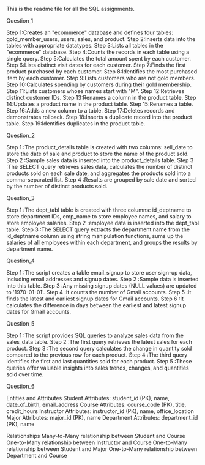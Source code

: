 This is the readme file for all the SQL assignments.

Question_1


Step 1:Creates an "ecommerce" database and defines four tables: gold_member_users, users, sales, and product.
Step 2:Inserts data into the tables with appropriate datatypes.
Step 3:Lists all tables in the "ecommerce" database.
Step 4:Counts the records in each table using a single query.
Step 5:Calculates the total amount spent by each customer.
Step 6:Lists distinct visit dates for each customer.
Step 7:Finds the first product purchased by each customer.
Step 8:Identifies the most purchased item by each customer.
Step 9:Lists customers who are not gold members.
Step 10:Calculates spending by customers during their gold membership.
Step 11:Lists customers whose names start with "M".
Step 12:Retrieves distinct customer IDs.
Step 13:Renames a column in the product table. Step 14:Updates a product name in the product table.
Step 15:Renames a table.
Step 16:Adds a new column to a table.
Step 17:Deletes records and demonstrates rollback.
Step 18:Inserts a duplicate record into the product table.
Step 19:Identifies duplicates in the product table.

Question_2


Step 1 :The product_details table is created with two columns: sell_date to store the date of sale and product to store the name of the product sold.
Step 2 :Sample sales data is inserted into the product_details table.
Step 3 :The SELECT query retrieves sales data, calculates the number of distinct products sold on each sale date, and aggregates the products sold into a comma-separated list.
Step 4 :Results are grouped by sale date and sorted by the number of distinct products sold.

Question_3


Step 1 :The dept_tabl table is created with three columns: id_deptname to store department IDs, emp_name to store employee names, and salary to store employee salaries.
Step 2 :employee data is inserted into the dept_tabl table.
Step 3 :The SELECT query extracts the department name from the id_deptname column using string
manipulation functions, sums up the salaries of all employees within each department, and groups the results by department name.

Question_4


Step 1 :The script creates a table email_signup to store user sign-up data, including email addresses and signup dates.
Step 2 :Sample data is inserted into this table.
Step 3 :Any missing signup dates (NULL values) are updated to '1970-01-01'.
Step 4 :It counts the number of Gmail accounts.
Step 5 :It finds the latest and earliest signup dates for Gmail accounts.
Step 6 :It calculates the difference in days between the earliest and latest signup dates for Gmail accounts.

Question_5


Step 1 :The script provides SQL queries to analyze sales data from the sales_data table.
Step 2 :The first query retrieves the latest sales for each product.
Step 3 :The second query calculates the change in quantity sold compared to the previous row for each product.
Step 4 :The third query identifies the first and last quantities sold for each product.
Step 5 :These queries offer valuable insights into sales trends, changes, and quantities sold over time.

Question_6


Entities and Attributes
Student
Attributes: student_id (PK), name, date_of_birth, email_address
Course
Attributes: course_code (PK), title, credit_hours
Instructor
Attributes: instructor_id (PK), name, office_location
Major
Attributes: major_id (PK), name
Department
Attributes: department_id (PK), name

Relationships
Many-to-Many relationship between Student and Course
One-to-Many relationship between Instructor and Course
One-to-Many relationship between Student and Major
One-to-Many relationship between Department and Course
